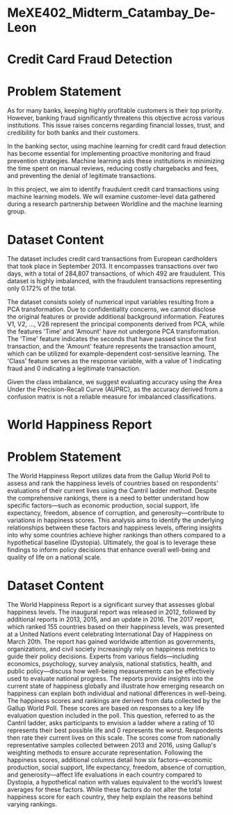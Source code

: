 # MeXE402_Midterm_Catambay_De-Leon
# Credit Card Fraud Detection
# Problem Statement
As for many banks, keeping highly profitable customers is their top priority. However, banking fraud significantly threatens this objective across various institutions. This issue raises concerns regarding financial losses, trust, and credibility for both banks and their customers.

In the banking sector, using machine learning for credit card fraud detection has become essential for implementing proactive monitoring and fraud prevention strategies. Machine learning aids these institutions in minimizing the time spent on manual reviews, reducing costly chargebacks and fees, and preventing the denial of legitimate transactions.

In this project, we aim to identify fraudulent credit card transactions using machine learning models. We will examine customer-level data gathered during a research partnership between Worldline and the machine learning group.

# Dataset Content
The dataset includes credit card transactions from European cardholders that took place in September 2013. It encompasses transactions over two days, with a total of 284,807 transactions, of which 492 are fraudulent. This dataset is highly imbalanced, with the fraudulent transactions representing only 0.172% of the total.

The dataset consists solely of numerical input variables resulting from a PCA transformation. Due to confidentiality concerns, we cannot disclose the original features or provide additional background information. Features V1, V2, ..., V28 represent the principal components derived from PCA, while the features 'Time' and 'Amount' have not undergone PCA transformation. The 'Time' feature indicates the seconds that have passed since the first transaction, and the 'Amount' feature represents the transaction amount, which can be utilized for example-dependent cost-sensitive learning. The 'Class' feature serves as the response variable, with a value of 1 indicating fraud and 0 indicating a legitimate transaction.

Given the class imbalance, we suggest evaluating accuracy using the Area Under the Precision-Recall Curve (AUPRC), as the accuracy derived from a confusion matrix is not a reliable measure for imbalanced classifications.




# World Happiness Report
# Problem Statement
The World Happiness Report utilizes data from the Gallup World Poll to assess and rank the happiness levels of countries based on respondents' evaluations of their current lives using the Cantril ladder method. Despite the comprehensive rankings, there is a need to better understand how specific factors—such as economic production, social support, life expectancy, freedom, absence of corruption, and generosity—contribute to variations in happiness scores. This analysis aims to identify the underlying relationships between these factors and happiness levels, offering insights into why some countries achieve higher rankings than others compared to a hypothetical baseline (Dystopia). Ultimately, the goal is to leverage these findings to inform policy decisions that enhance overall well-being and quality of life on a national scale.

# Dataset Content
The World Happiness Report is a significant survey that assesses global happiness levels. The inaugural report was released in 2012, followed by additional reports in 2013, 2015, and an update in 2016. The 2017 report, which ranked 155 countries based on their happiness levels, was presented at a United Nations event celebrating International Day of Happiness on March 20th. The report has gained worldwide attention as governments, organizations, and civil society increasingly rely on happiness metrics to guide their policy decisions. Experts from various fields—including economics, psychology, survey analysis, national statistics, health, and public policy—discuss how well-being measurements can be effectively used to evaluate national progress. The reports provide insights into the current state of happiness globally and illustrate how emerging research on happiness can explain both individual and national differences in well-being. The happiness scores and rankings are derived from data collected by the Gallup World Poll. These scores are based on responses to a key life evaluation question included in the poll. This question, referred to as the Cantril ladder, asks participants to envision a ladder where a rating of 10 represents their best possible life and 0 represents the worst. Respondents then rate their current lives on this scale. The scores come from nationally representative samples collected between 2013 and 2016, using Gallup's weighting methods to ensure accurate representation. Following the happiness scores, additional columns detail how six factors—economic production, social support, life expectancy, freedom, absence of corruption, and generosity—affect life evaluations in each country compared to Dystopia, a hypothetical nation with values equivalent to the world’s lowest averages for these factors. While these factors do not alter the total happiness score for each country, they help explain the reasons behind varying rankings.
